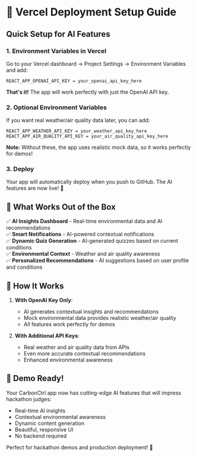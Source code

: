 # 🚀 Vercel Deployment Setup Guide

## Quick Setup for AI Features

### 1. **Environment Variables in Vercel**
Go to your Vercel dashboard → Project Settings → Environment Variables and add:

```
REACT_APP_OPENAI_API_KEY = your_openai_api_key_here
```

**That's it!** The app will work perfectly with just the OpenAI API key.

### 2. **Optional Environment Variables**
If you want real weather/air quality data later, you can add:
```
REACT_APP_WEATHER_API_KEY = your_weather_api_key_here
REACT_APP_AIR_QUALITY_API_KEY = your_air_quality_api_key_here
```

**Note:** Without these, the app uses realistic mock data, so it works perfectly for demos!

### 3. **Deploy**
Your app will automatically deploy when you push to GitHub. The AI features are now live! 🎉

## 🎯 What Works Out of the Box

✅ **AI Insights Dashboard** - Real-time environmental data and AI recommendations  
✅ **Smart Notifications** - AI-powered contextual notifications  
✅ **Dynamic Quiz Generation** - AI-generated quizzes based on current conditions  
✅ **Environmental Context** - Weather and air quality awareness  
✅ **Personalized Recommendations** - AI suggestions based on user profile and conditions  

## 🔧 How It Works

1. **With OpenAI Key Only**: 
   - AI generates contextual insights and recommendations
   - Mock environmental data provides realistic weather/air quality
   - All features work perfectly for demos

2. **With Additional API Keys**:
   - Real weather and air quality data from APIs
   - Even more accurate contextual recommendations
   - Enhanced environmental awareness

## 🎉 Demo Ready!

Your CarbonCtrl app now has cutting-edge AI features that will impress hackathon judges:
- Real-time AI insights
- Contextual environmental awareness  
- Dynamic content generation
- Beautiful, responsive UI
- No backend required

Perfect for hackathon demos and production deployment! 🚀
